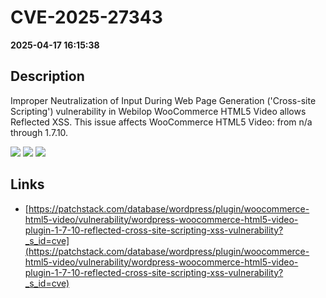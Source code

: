 # CVE-2025-27343

**2025-04-17 16:15:38**

## Description
Improper Neutralization of Input During Web Page Generation ('Cross-site Scripting') vulnerability in Webilop WooCommerce HTML5 Video allows Reflected XSS. This issue affects WooCommerce HTML5 Video: from n/a through 1.7.10.

![](https://img.shields.io/static/v1?label=Score&message=7.1&color=red)
![](https://img.shields.io/static/v1?label=Severity&message=HIGH&color=red)
![](https://img.shields.io/static/v1?label=CWE&message=XSS&color=green)

## Links
- [https://patchstack.com/database/wordpress/plugin/woocommerce-html5-video/vulnerability/wordpress-woocommerce-html5-video-plugin-1-7-10-reflected-cross-site-scripting-xss-vulnerability?_s_id=cve](https://patchstack.com/database/wordpress/plugin/woocommerce-html5-video/vulnerability/wordpress-woocommerce-html5-video-plugin-1-7-10-reflected-cross-site-scripting-xss-vulnerability?_s_id=cve)
